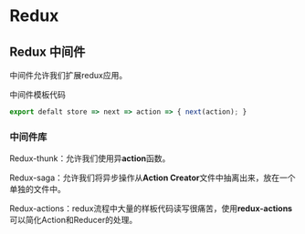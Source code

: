 # Redux



## Redux 中间件

中间件允许我们扩展redux应用。

中间件模板代码

```js
export defalt store => next => action => { next(action); }
```



### 中间件库

Redux-thunk：允许我们使用异**action**函数。

Redux-saga：允许我们将异步操作从**Action Creator**文件中抽离出来，放在一个单独的文件中。

Redux-actions：redux流程中大量的样板代码读写很痛苦，使用**redux-actions**可以简化Action和Reducer的处理。